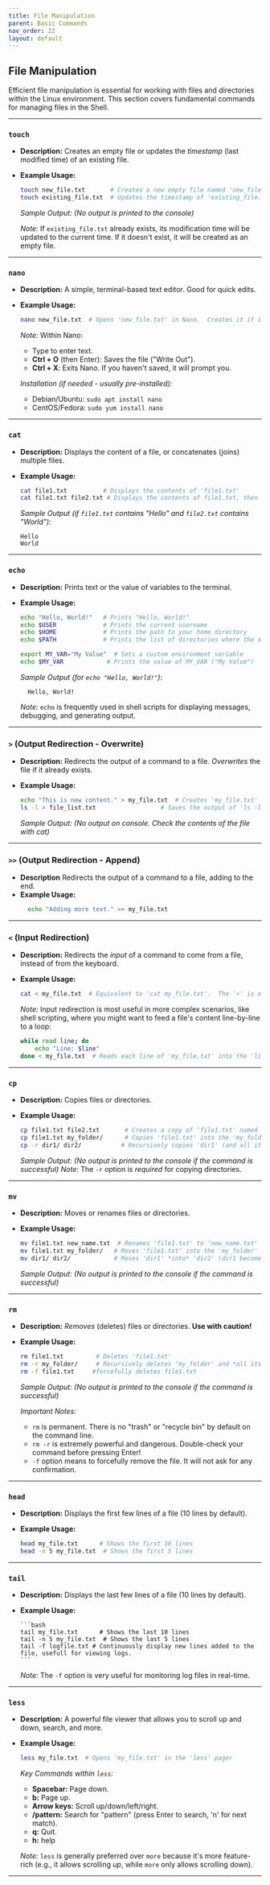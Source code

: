 ```yaml
---
title: File Manipulation
parent: Basic Commands
nav_order: 22
layout: default
---
```


## File Manipulation

Efficient file manipulation is essential for working with files and directories within the Linux environment. This section covers fundamental commands for managing files in the Shell.

---

### `touch`

- **Description:** Creates an empty file or updates the _timestamp_ (last modified time) of an existing file.
- **Example Usage:**

  ```bash
  touch new_file.txt       # Creates a new empty file named 'new_file.txt'
  touch existing_file.txt  # Updates the timestamp of 'existing_file.txt' (without changing content)
  ```

  _Sample Output:_
  _(No output is printed to the console)_

  _Note:_ If `existing_file.txt` already exists, its modification time will be updated to the current time. If it doesn't exist, it will be created as an empty file.

---

### `nano`

- **Description:** A simple, terminal-based text editor. Good for quick edits.
- **Example Usage:**

  ```bash
  nano new_file.txt  # Opens 'new_file.txt' in Nano.  Creates it if it doesn't exist.
  ```

  _Note:_ Within Nano:

  - Type to enter text.
  - **Ctrl + O** (then Enter): Saves the file ("Write Out").
  - **Ctrl + X**: Exits Nano. If you haven't saved, it will prompt you.

  _Installation (if needed - usually pre-installed):_

  - Debian/Ubuntu: `sudo apt install nano`
  - CentOS/Fedora: `sudo yum install nano`

---

### `cat`

- **Description:** Displays the content of a file, or concatenates (joins) multiple files.
- **Example Usage:**

  ```bash
  cat file1.txt          # Displays the contents of 'file1.txt'
  cat file1.txt file2.txt # Displays the contents of file1.txt, then file2.txt, one after the other.
  ```

  _Sample Output (if `file1.txt` contains "Hello" and `file2.txt` contains "World"):_

  ```
  Hello
  World
  ```

---

### `echo`

- **Description:** Prints text or the value of variables to the terminal.
- **Example Usage:**

  ```bash
  echo "Hello, World!"   # Prints "Hello, World!"
  echo $USER             # Prints the current username
  echo $HOME             # Prints the path to your home directory
  echo $PATH             # Prints the list of directories where the shell looks for commands

  export MY_VAR="My Value"  # Sets a custom environment variable
  echo $MY_VAR            # Prints the value of MY_VAR ("My Value")
  ```

  _Sample Output (for `echo "Hello, World!"`):_

  ```
    Hello, World!
  ```

  _Note:_ `echo` is frequently used in shell scripts for displaying messages, debugging, and generating output.

---

### `>` (Output Redirection - Overwrite)

- **Description:** Redirects the output of a command to a file. _Overwrites_ the file if it already exists.
- **Example Usage:**

  ```bash
  echo "This is new content." > my_file.txt  # Creates 'my_file.txt' (or overwrites it) with the text.
  ls -l > file_list.txt                  # Saves the output of 'ls -l' to 'file_list.txt'
  ```

  _Sample Output:_
  _(No output on console. Check the contents of the file with cat)_

---

### `>>` (Output Redirection - Append)

- **Description** Redirects the output of a command to a file, adding to the end.
- **Example Usage:**
  ```bash
    echo "Adding more text." >> my_file.txt
  ```

---

### `<` (Input Redirection)

- **Description:** Redirects the _input_ of a command to come from a file, instead of from the keyboard.
- **Example Usage:**

  ```bash
  cat < my_file.txt  # Equivalent to 'cat my_file.txt'.  The '<' is often optional for simple cases.
  ```

  _Note:_ Input redirection is most useful in more complex scenarios, like shell scripting, where you might want to feed a file's content line-by-line to a loop:

  ```bash
  while read line; do
      echo "Line: $line"
  done < my_file.txt  # Reads each line of 'my_file.txt' into the 'line' variable.
  ```

---

### `cp`

- **Description:** Copies files or directories.
- **Example Usage:**

  ```bash
  cp file1.txt file2.txt       # Creates a copy of 'file1.txt' named 'file2.txt'
  cp file1.txt my_folder/      # Copies 'file1.txt' into the 'my_folder' directory
  cp -r dir1/ dir2/           # Recursively copies 'dir1' (and all its contents) to 'dir2'
  ```

  _Sample Output:_
  _(No output is printed to the console if the command is successful)_
  _Note:_ The `-r` option is _required_ for copying directories.

---

### `mv`

- **Description:** Moves or renames files or directories.
- **Example Usage:**

  ```bash
  mv file1.txt new_name.txt  # Renames 'file1.txt' to 'new_name.txt'
  mv file1.txt my_folder/   # Moves 'file1.txt' into the 'my_folder' directory
  mv dir1/ dir2/            # Moves 'dir1' *into* 'dir2' (dir1 becomes a subdirectory of dir2)
  ```

  _Sample Output:_
  _(No output is printed to the console if the command is successful)_

---

### `rm`

- **Description:** _Removes_ (deletes) files or directories. **Use with caution!**
- **Example Usage:**

  ```bash
  rm file1.txt         # Deletes 'file1.txt'
  rm -r my_folder/     # Recursively deletes 'my_folder' and *all its contents*!
  rm -f file1.txt     #forcefully deletes file1.txt
  ```

  _Sample Output:_
  _(No output is printed to the console if the command is successful)_

  _Important Notes:_

  - `rm` is permanent. There is no "trash" or "recycle bin" by default on the command line.
  - `rm -r` is extremely powerful and dangerous. Double-check your command before pressing Enter!
  - `-f` option means to forcefully remove the file. It will not ask for any confirmation.

---

### `head`

- **Description:** Displays the first few lines of a file (10 lines by default).
- **Example Usage:**

  ```bash
  head my_file.txt      # Shows the first 10 lines
  head -n 5 my_file.txt  # Shows the first 5 lines
  ```

---

### `tail`

- **Description:** Displays the last few lines of a file (10 lines by default).
- **Example Usage:**

      ```bash
      tail my_file.txt      # Shows the last 10 lines
      tail -n 5 my_file.txt  # Shows the last 5 lines
      tail -f logfile.txt # Continuously display new lines added to the file, usefull for viewing logs.
      ```

  _Note:_ The `-f` option is very useful for monitoring log files in real-time.

---

### `less`

- **Description:** A powerful file viewer that allows you to scroll up and down, search, and more.
- **Example Usage:**

  ```bash
  less my_file.txt  # Opens 'my_file.txt' in the 'less' pager
  ```

  _Key Commands within `less`:_

  - **Spacebar:** Page down.
  - **b:** Page up.
  - **Arrow keys:** Scroll up/down/left/right.
  - **/pattern:** Search for "pattern" (press Enter to search, 'n' for next match).
  - **q:** Quit.
  - **h:** help

  _Note:_ `less` is generally preferred over `more` because it's more feature-rich (e.g., it allows scrolling _up_, while `more` only allows scrolling down).

---
